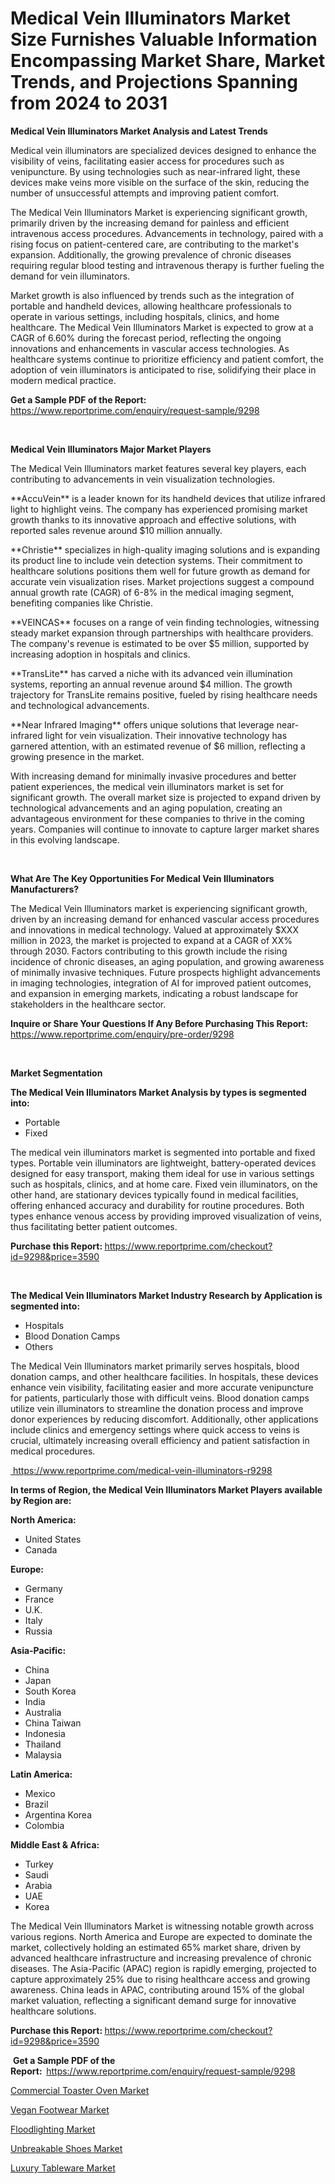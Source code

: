 <p><h1>Medical Vein Illuminators Market Size Furnishes Valuable Information Encompassing Market Share, Market Trends, and Projections Spanning from 2024 to 2031</h1></p><p><strong>Medical Vein Illuminators Market Analysis and Latest Trends</strong></p>
<p><p>Medical vein illuminators are specialized devices designed to enhance the visibility of veins, facilitating easier access for procedures such as venipuncture. By using technologies such as near-infrared light, these devices make veins more visible on the surface of the skin, reducing the number of unsuccessful attempts and improving patient comfort. </p><p>The Medical Vein Illuminators Market is experiencing significant growth, primarily driven by the increasing demand for painless and efficient intravenous access procedures. Advancements in technology, paired with a rising focus on patient-centered care, are contributing to the market's expansion. Additionally, the growing prevalence of chronic diseases requiring regular blood testing and intravenous therapy is further fueling the demand for vein illuminators.</p><p>Market growth is also influenced by trends such as the integration of portable and handheld devices, allowing healthcare professionals to operate in various settings, including hospitals, clinics, and home healthcare. The Medical Vein Illuminators Market is expected to grow at a CAGR of 6.60% during the forecast period, reflecting the ongoing innovations and enhancements in vascular access technologies. As healthcare systems continue to prioritize efficiency and patient comfort, the adoption of vein illuminators is anticipated to rise, solidifying their place in modern medical practice.</p></p>
<p><strong>Get a Sample PDF of the Report:&nbsp;</strong> <a href="https://www.reportprime.com/enquiry/request-sample/9298?utm_campaign=100&utm_medium=2&utm_source=Github&utm_content=ia&utm_term=16112024&utm_id=medical-vein-illuminators">https://www.reportprime.com/enquiry/request-sample/9298</a></p>
<p>&nbsp;</p>
<p><strong>Medical Vein Illuminators Major Market Players</strong></p>
<p><p>The Medical Vein Illuminators market features several key players, each contributing to advancements in vein visualization technologies. </p><p>**AccuVein** is a leader known for its handheld devices that utilize infrared light to highlight veins. The company has experienced promising market growth thanks to its innovative approach and effective solutions, with reported sales revenue around $10 million annually. </p><p>**Christie** specializes in high-quality imaging solutions and is expanding its product line to include vein detection systems. Their commitment to healthcare solutions positions them well for future growth as demand for accurate vein visualization rises. Market projections suggest a compound annual growth rate (CAGR) of 6-8% in the medical imaging segment, benefiting companies like Christie.</p><p>**VEINCAS** focuses on a range of vein finding technologies, witnessing steady market expansion through partnerships with healthcare providers. The company's revenue is estimated to be over $5 million, supported by increasing adoption in hospitals and clinics.</p><p>**TransLite** has carved a niche with its advanced vein illumination systems, reporting an annual revenue around $4 million. The growth trajectory for TransLite remains positive, fueled by rising healthcare needs and technological advancements.</p><p>**Near Infrared Imaging** offers unique solutions that leverage near-infrared light for vein visualization. Their innovative technology has garnered attention, with an estimated revenue of $6 million, reflecting a growing presence in the market.</p><p>With increasing demand for minimally invasive procedures and better patient experiences, the medical vein illuminators market is set for significant growth. The overall market size is projected to expand driven by technological advancements and an aging population, creating an advantageous environment for these companies to thrive in the coming years. Companies will continue to innovate to capture larger market shares in this evolving landscape.</p></p>
<p>&nbsp;</p>
<p><strong>What Are The Key Opportunities For Medical Vein Illuminators Manufacturers?</strong></p>
<p><p>The Medical Vein Illuminators market is experiencing significant growth, driven by an increasing demand for enhanced vascular access procedures and innovations in medical technology. Valued at approximately $XXX million in 2023, the market is projected to expand at a CAGR of XX% through 2030. Factors contributing to this growth include the rising incidence of chronic diseases, an aging population, and growing awareness of minimally invasive techniques. Future prospects highlight advancements in imaging technologies, integration of AI for improved patient outcomes, and expansion in emerging markets, indicating a robust landscape for stakeholders in the healthcare sector.</p></p>
<p><strong>Inquire or Share Your Questions If Any Before Purchasing This Report:</strong> <a href="https://www.reportprime.com/enquiry/pre-order/9298?utm_campaign=100&utm_medium=2&utm_source=Github&utm_content=ia&utm_term=16112024&utm_id=medical-vein-illuminators">https://www.reportprime.com/enquiry/pre-order/9298</a></p>
<p>&nbsp;</p>
<p><strong>Market Segmentation</strong></p>
<p><strong>The Medical Vein Illuminators Market Analysis by types is segmented into:</strong></p>
<p><ul><li>Portable</li><li>Fixed</li></ul></p>
<p><p>The medical vein illuminators market is segmented into portable and fixed types. Portable vein illuminators are lightweight, battery-operated devices designed for easy transport, making them ideal for use in various settings such as hospitals, clinics, and at home care. Fixed vein illuminators, on the other hand, are stationary devices typically found in medical facilities, offering enhanced accuracy and durability for routine procedures. Both types enhance venous access by providing improved visualization of veins, thus facilitating better patient outcomes.</p></p>
<p><strong>Purchase this Report:&nbsp;</strong><a href="https://www.reportprime.com/checkout?id=9298&price=3590&utm_campaign=100&utm_medium=2&utm_source=Github&utm_content=ia&utm_term=16112024&utm_id=medical-vein-illuminators">https://www.reportprime.com/checkout?id=9298&price=3590</a></p>
<p>&nbsp;</p>
<p><strong>The Medical Vein Illuminators Market Industry Research by Application is segmented into:</strong></p>
<p><ul><li>Hospitals</li><li>Blood Donation Camps</li><li>Others</li></ul></p>
<p><p>The Medical Vein Illuminators market primarily serves hospitals, blood donation camps, and other healthcare facilities. In hospitals, these devices enhance vein visibility, facilitating easier and more accurate venipuncture for patients, particularly those with difficult veins. Blood donation camps utilize vein illuminators to streamline the donation process and improve donor experiences by reducing discomfort. Additionally, other applications include clinics and emergency settings where quick access to veins is crucial, ultimately increasing overall efficiency and patient satisfaction in medical procedures.</p></p>
<p><a href="https://www.reportprime.com/medical-vein-illuminators-r9298?utm_campaign=100&utm_medium=2&utm_source=Github&utm_content=ia&utm_term=16112024&utm_id=medical-vein-illuminators">&nbsp;https://www.reportprime.com/medical-vein-illuminators-r9298</a></p>
<p><strong>In terms of Region, the Medical Vein Illuminators Market Players available by Region are:</strong></p>
<p>
    <p> <strong> North America: </strong>
        <ul>
            <li>United States</li>
            <li>Canada</li>
        </ul>
        </p> 
    <p> <strong> Europe: </strong>
        <ul>
            <li>Germany</li>
            <li>France</li>
            <li>U.K.</li>
            <li>Italy</li>
            <li>Russia</li>
        </ul>
        </p> 
    <p> <strong> Asia-Pacific: </strong>
        <ul>
            <li>China</li>
            <li>Japan</li>
            <li>South Korea</li>
            <li>India</li>
            <li>Australia</li>
            <li>China Taiwan</li>
            <li>Indonesia</li>
            <li>Thailand</li>
            <li>Malaysia</li>
        </ul>
        </p> 
    <p> <strong> Latin America: </strong>
        <ul>
            <li>Mexico</li>
            <li>Brazil</li>
            <li>Argentina Korea</li>
            <li>Colombia</li>
        </ul>
        </p> 
    <p> <strong> Middle East & Africa: </strong>
        <ul>
            <li>Turkey</li>
            <li>Saudi</li>
            <li>Arabia</li>
            <li>UAE</li>
            <li>Korea</li>
        </ul>
    </p>
    </p>
<p><p>The Medical Vein Illuminators Market is witnessing notable growth across various regions. North America and Europe are expected to dominate the market, collectively holding an estimated 65% market share, driven by advanced healthcare infrastructure and increasing prevalence of chronic diseases. The Asia-Pacific (APAC) region is rapidly emerging, projected to capture approximately 25% due to rising healthcare access and growing awareness. China leads in APAC, contributing around 15% of the global market valuation, reflecting a significant demand surge for innovative healthcare solutions.</p></p>
<p><strong>Purchase this Report: </strong><a href="https://www.reportprime.com/checkout?id=9298&price=3590&utm_campaign=100&utm_medium=2&utm_source=Github&utm_content=ia&utm_term=16112024&utm_id=medical-vein-illuminators">https://www.reportprime.com/checkout?id=9298&price=3590</a></p>
<p>&nbsp;<strong>Get a Sample PDF of the Report:&nbsp;&nbsp;</strong><a href="https://www.reportprime.com/enquiry/request-sample/9298?utm_campaign=100&utm_medium=2&utm_source=Github&utm_content=ia&utm_term=16112024&utm_id=medical-vein-illuminators">https://www.reportprime.com/enquiry/request-sample/9298</a></p>
<p><strong></strong></p>
<p><p><a href="https://www.linkedin.com/pulse/commercial-toaster-oven-market-analysis-report-global-insights-0scjc?utm_campaign=100&utm_medium=2&utm_source=Github&utm_content=ia&utm_term=16112024&utm_id=medical-vein-illuminators">Commercial Toaster Oven Market</a></p><p><a href="https://issuu.com/reportprime-2/docs/vegan-footwear-market-size-2030.ppt_b4200c22a92e24?utm_campaign=100&utm_medium=2&utm_source=Github&utm_content=ia&utm_term=16112024&utm_id=medical-vein-illuminators">Vegan Footwear Market</a></p><p><a href="https://www.linkedin.com/pulse/regulatory-landscape-its-influence-global-floodlighting-in9ic?utm_campaign=100&utm_medium=2&utm_source=Github&utm_content=ia&utm_term=16112024&utm_id=medical-vein-illuminators">Floodlighting Market</a></p><p><a href="https://issuu.com/reportprime-2/docs/unbreakable-shoes-market-size-2030._eb95c7bccc5a15?utm_campaign=100&utm_medium=2&utm_source=Github&utm_content=ia&utm_term=16112024&utm_id=medical-vein-illuminators">Unbreakable Shoes Market</a></p><p><a href="https://www.linkedin.com/pulse/luxury-tableware-market-global-insights-sales-trends-bidpc?utm_campaign=100&utm_medium=2&utm_source=Github&utm_content=ia&utm_term=16112024&utm_id=medical-vein-illuminators">Luxury Tableware Market</a></p></p>